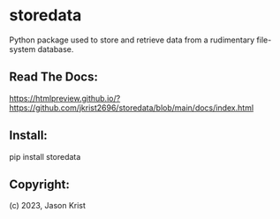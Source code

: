 # storedata

Python package used to store and retrieve data from a rudimentary file-system database.

## Read The Docs:

https://htmlpreview.github.io/?https://github.com/jkrist2696/storedata/blob/main/docs/index.html

## Install:

pip install storedata

## Copyright:

(c) 2023, Jason Krist